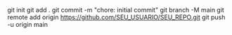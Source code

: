 git init
git add .
git commit -m "chore: initial commit"
git branch -M main
git remote add origin https://github.com/SEU_USUARIO/SEU_REPO.git
git push -u origin main
